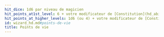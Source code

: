 ```yaml
---
hit_dice: 1d6 par niveau de magicien
hit_points_at1st_level: 6 + votre modificateur de [Constitution](hd_abilities_constitution.md)
hit_points_at_higher_levels: 1d6 (ou 4) + votre modificateur de [Constitution](hd_abilities_constitution.md) par niveau de magicien après le niveau 1
id: wizard_hd.md#points-de-vie
title: Points de vie
---
```


